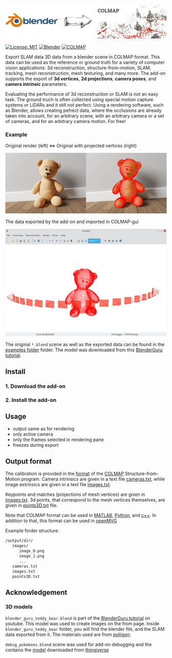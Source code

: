 ![](./docs/blender_addon_logo.jpg)

[![License: MIT](https://img.shields.io/badge/License-MIT-blue.svg)](https://opensource.org/licenses/MIT)
[![Blender](https://img.shields.io/badge/blender-2.8+-blue)](https://www.blender.org/download/)
[![COLMAP](https://img.shields.io/badge/export_format-colmap-blue)](http://colmap.github.io/)

Export SLAM data 3D data from a blender scene in COLMAP format. This data can be used as the reference or ground truth for a variety of computer vision applications: 3d reconstruction, structure-from-motion, SLAM, tracking, mesh reconstruction, mesh texturing, and many more. The add-on supports the export of **3d vertices**, **2d projections**, **camera poses**, and **camera intrinsic** parameters.

Evaluating the performance of 3d reconstruction or SLAM is not an easy task. The ground truch is often collected using special motion capture systems or LiDARs and it still not perfect. Using a rendering software, such as Blender, allows creating pefrect data, where the occlusions are already taken into account, for an arbitrary scene, with an arbitrary camera or a set of cameras, and for an arbitrary camera motion. For free!

### Example

Original render (left) <=> Original with projected vertices (right)

![](./docs/bear_original_projected_merged2.gif)

The data exported by the add-on and imported in COLMAP-gui

![](./docs/bear_colmap.png)

The original `*.blend` scene as well as the exported data can be found in the [examples folder](https://github.com/avkudr/blender_slam_data_export/tree/main/examples/blender_guru_teddy_bear) folder. The model was downloaded from this [BlenderGuru tutorial](https://www.youtube.com/watch?v=Ebx2qbBlvh0&ab_channel=BlenderGuru).
## Install


### 1. Download the add-on

### 2. Install the add-on

## Usage

- output same as for rendering
- only active camera
- only the frames selected in rendering pane
- freezes during export

## Output format

The calibration is provided in the [format](http://colmap.github.io/format.html) of the [COLMAP](http://colmap.github.io/) Structure-from-Motion program. Camera intrinsics are given in a text file [cameras.txt](http://colmap.github.io/format.html#cameras-txt), while image extrinsics are given in a text file [images.txt](http://colmap.github.io/format.html#images-txt).

Keypoints and matches (projections of mesh vertices) are given in [images.txt](http://colmap.github.io/format.html#images-txt). 3d points, that correspond to the mesh vertices themselves, are given in [points3D.txt](http://colmap.github.io/format.html#points3d-txt) file.

Note that COLMAP format can be used in [MATLAB](https://github.com/colmap/colmap/blob/master/scripts/matlab/read_model.m), [Python](https://github.com/colmap/colmap/blob/dev/scripts/python/read_write_model.py), and [c++](https://github.com/colmap/colmap/blob/dev/src/base/reconstruction.h). In addition to that, this format can be used in [openMVG](https://github.com/openMVG/openMVG/blob/develop/src/software/SfM/import/io_readGTETH3D.hpp)

Example forder structure:
```
/output/dir/
   images/
      image_0.png
      image_1.png
      ...
   cameras.txt
   images.txt
   points3D.txt
```

## Acknowledgement

### 3D models

`blender_guru_teddy_bear.blend` is part of the [BlenderGuru tutorial](https://www.youtube.com/watch?v=Ebx2qbBlvh0&ab_channel=BlenderGuru) on youtube. This model was used to create images on the from page. Inside `blender_guru_teddy_bear` folder, you will find the blender file, and the SLAM data exported from it. The materials used are from [poliigon](https://www.poliigon.com/).

`debug_pokemons.blend` scene was used for add-on debugging and the contains the [model](https://www.thingiverse.com/thing:1727376) downloaded from [thingiverse](www.thingiverse.com) 